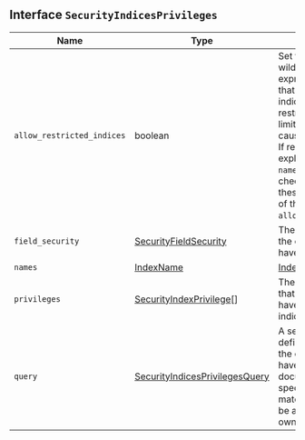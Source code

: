 ## Interface `SecurityIndicesPrivileges`

| Name | Type | Description |
| - | - | - |
| `allow_restricted_indices` | boolean | Set to `true` if using wildcard or regular expressions for patterns that cover restricted indices. Implicitly, restricted indices have limited privileges that can cause pattern tests to fail. If restricted indices are explicitly included in the `names` list, Elasticsearch checks privileges against these indices regardless of the value set for `allow_restricted_indices`. |
| `field_security` | [SecurityFieldSecurity](./SecurityFieldSecurity.md) | The document fields that the owners of the role have read access to. |
| `names` | [IndexName](./IndexName.md) | [IndexName](./IndexName.md)[] | A list of indices (or index name patterns) to which the permissions in this entry apply. |
| `privileges` | [SecurityIndexPrivilege](./SecurityIndexPrivilege.md)[] | The index level privileges that owners of the role have on the specified indices. |
| `query` | [SecurityIndicesPrivilegesQuery](./SecurityIndicesPrivilegesQuery.md) | A search query that defines the documents the owners of the role have access to. A document within the specified indices must match this query for it to be accessible by the owners of the role. |
